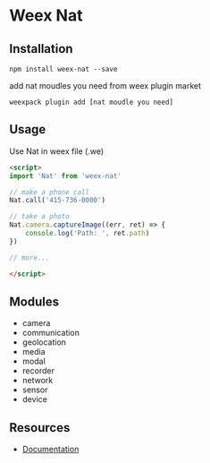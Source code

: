 # Weex Nat

## Installation

```
npm install weex-nat --save
```

add nat moudles you need from weex plugin market

```
weexpack plugin add [nat moudle you need]
```

## Usage

Use Nat in weex file (.we)

```html
<script>
import 'Nat' from 'weex-nat'

// make a phone call
Nat.call('415-736-0000')

// take a photo
Nat.camera.captureImage((err, ret) => {
    console.log('Path: ', ret.path)
})

// more...

</script>
```

## Modules
- camera
- communication
- geolocation
- media
- modal
- recorder
- network
- sensor
- device

## Resources
- [Documentation](http://natjs.com/)
